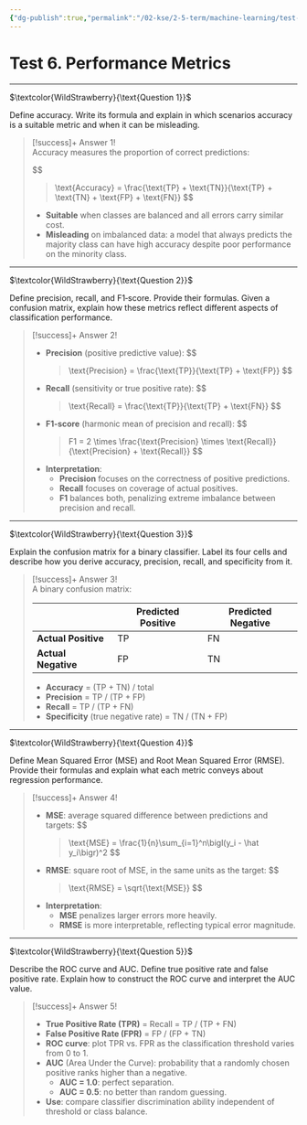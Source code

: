 ```yaml
---
{"dg-publish":true,"permalink":"/02-kse/2-5-term/machine-learning/test-6-performance-metrics/","tags":["kse","ai","machine-learning"],"created":"2025-04-16T00:59:40.904+03:00","updated":"2025-04-16T01:12:30.065+03:00"}
---
```



# Test 6. Performance Metrics

---

$\textcolor{WildStrawberry}{\text{Question 1}}$

Define accuracy. Write its formula and explain in which scenarios accuracy is a suitable metric and when it can be misleading.

> [!success]+ Answer 1!  
> Accuracy measures the proportion of correct predictions:
>
> $$
> > \text{Accuracy} = \frac{\text{TP} + \text{TN}}{\text{TP} + \text{TN} + \text{FP} + \text{FN}}
> $$
>
> - **Suitable** when classes are balanced and all errors carry similar cost.
> - **Misleading** on imbalanced data: a model that always predicts the majority class can have high accuracy despite poor performance on the minority class.

---

$\textcolor{WildStrawberry}{\text{Question 2}}$

Define precision, recall, and F1‑score. Provide their formulas. Given a confusion matrix, explain how these metrics reflect different aspects of classification performance.

> [!success]+ Answer 2!
>
> - **Precision** (positive predictive value):
>   $$
>   >   \text{Precision} = \frac{\text{TP}}{\text{TP} + \text{FP}}
>   $$
> - **Recall** (sensitivity or true positive rate):
>   $$
>   >   \text{Recall} = \frac{\text{TP}}{\text{TP} + \text{FN}}
>   $$
> - **F1‑score** (harmonic mean of precision and recall):
>   $$
>   >   F1 = 2 \times \frac{\text{Precision} \times \text{Recall}}{\text{Precision} + \text{Recall}}
>   $$
> - **Interpretation**:
>   - **Precision** focuses on the correctness of positive predictions.
>   - **Recall** focuses on coverage of actual positives.
>   - **F1** balances both, penalizing extreme imbalance between precision and recall.

---

$\textcolor{WildStrawberry}{\text{Question 3}}$

Explain the confusion matrix for a binary classifier. Label its four cells and describe how you derive accuracy, precision, recall, and specificity from it.

> [!success]+ Answer 3!  
> A binary confusion matrix:
>
> |                     | Predicted Positive | Predicted Negative |
> | ------------------- | ------------------ | ------------------ |
> | **Actual Positive** | TP                 | FN                 |
> | **Actual Negative** | FP                 | TN                 |
>
> - **Accuracy** = (TP + TN) / total
> - **Precision** = TP / (TP + FP)
> - **Recall** = TP / (TP + FN)
> - **Specificity** (true negative rate) = TN / (TN + FP)

---

$\textcolor{WildStrawberry}{\text{Question 4}}$

Define Mean Squared Error (MSE) and Root Mean Squared Error (RMSE). Provide their formulas and explain what each metric conveys about regression performance.

> [!success]+ Answer 4!
>
> - **MSE**: average squared difference between predictions and targets:
>   $$
>   >   \text{MSE} = \frac{1}{n}\sum\_{i=1}^n\bigl(y_i - \hat y_i\bigr)^2
>   $$
> - **RMSE**: square root of MSE, in the same units as the target:
>   $$
>   >   \text{RMSE} = \sqrt{\text{MSE}}
>   $$
> - **Interpretation**:
>   - **MSE** penalizes larger errors more heavily.
>   - **RMSE** is more interpretable, reflecting typical error magnitude.

---

$\textcolor{WildStrawberry}{\text{Question 5}}$

Describe the ROC curve and AUC. Define true positive rate and false positive rate. Explain how to construct the ROC curve and interpret the AUC value.

> [!success]+ Answer 5!
>
> - **True Positive Rate (TPR)** = Recall = TP / (TP + FN)
> - **False Positive Rate (FPR)** = FP / (FP + TN)
> - **ROC curve**: plot TPR vs. FPR as the classification threshold varies from 0 to 1.
> - **AUC** (Area Under the Curve): probability that a randomly chosen positive ranks higher than a negative.
>   - **AUC = 1.0**: perfect separation.
>   - **AUC = 0.5**: no better than random guessing.
> - **Use**: compare classifier discrimination ability independent of threshold or class balance.
